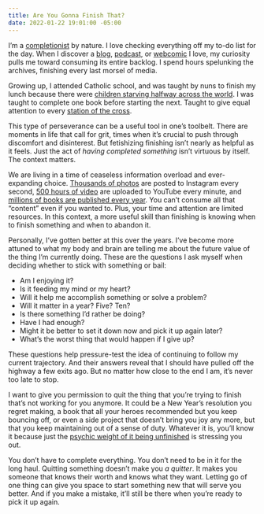 ```yaml
---
title: Are You Gonna Finish That?
date: 2022-01-22 19:01:00 -05:00
---
```


I’m a [completionist](https://www.macmillandictionary.com/us/dictionary/american/completionist) by nature. I love checking everything off my to-do list for the day. When I discover a [blog](https://randsinrepose.com), [podcast](http://genderpodcast.com), or [webcomic](https://questionablecontent.net) I love, my curiosity pulls me toward consuming its entire backlog. I spend hours spelunking the archives, finishing every last morsel of media.

Growing up, I attended Catholic school, and was taught by nuns to finish my lunch because there were [children starving halfway across the world](https://en.wikipedia.org/wiki/List_of_fallacies#Fallacy_of_relative_privation). I was taught to complete one book before starting the next. Taught to give equal attention to every [station of the cross](https://en.wikipedia.org/wiki/Stations_of_the_Cross).

This type of perseverance can be a useful tool in one’s toolbelt. There are moments in life that call for grit, times when it’s crucial to push through discomfort and disinterest. But fetishizing finishing isn’t nearly as helpful as it feels. Just the act of *having completed something* isn’t virtuous by itself. The context matters.

We are living in a time of ceaseless information overload and ever-expanding choice. [Thousands of photos](https://www.omnicoreagency.com/instagram-statistics/) are posted to Instagram every second, [500 hours of video](https://www.statista.com/statistics/259477/hours-of-video-uploaded-to-youtube-every-minute/) are uploaded to YouTube every minute, and [millions of books are published every year](https://malwarwickonbooks.com/published-every-year/). You can’t consume all that “content” even if you wanted to. Plus, your time and attention are limited resources. In this context, a more useful skill than finishing is knowing when to finish something and when to abandon it.

Personally, I’ve gotten better at this over the years. I’ve become more attuned to what my body and brain are telling me about the future value of the thing I’m currently doing. These are the questions I ask myself when deciding whether to stick with something or bail:

* Am I enjoying it?
* Is it feeding my mind or my heart?
* Will it help me accomplish something or solve a problem?
* Will it matter in a year? Five? Ten?
* Is there something I’d rather be doing?
* Have I had enough?
* Might it be better to set it down now and pick it up again later?
* What’s the worst thing that would happen if I give up?

These questions help pressure-test the idea of continuing to follow my current trajectory. And their answers reveal that I should have pulled off the highway a few exits ago. But no matter how close to the end I am, it’s never too late to stop.

I want to give you permission to quit the thing that you’re trying to finish that’s not working for you anymore. It could be a New Year’s resolution you regret making, a book that all your heroes recommended but you keep bouncing off, or even a side project that doesn’t bring you joy any more, but that you keep maintaining out of a sense of duty. Whatever it is, you’ll know it because just the [psychic weight of it being unfinished](https://en.wikipedia.org/wiki/Zeigarnik_effect) is stressing you out.

You don’t have to complete everything. You don’t need to be in it for the long haul. Quitting something doesn’t make you *a quitter*. It makes you someone that knows their worth and knows what they want. Letting go of one thing can give you space to start something new that will serve you better. And if you make a mistake, it’ll still be there when you’re ready to pick it up again.